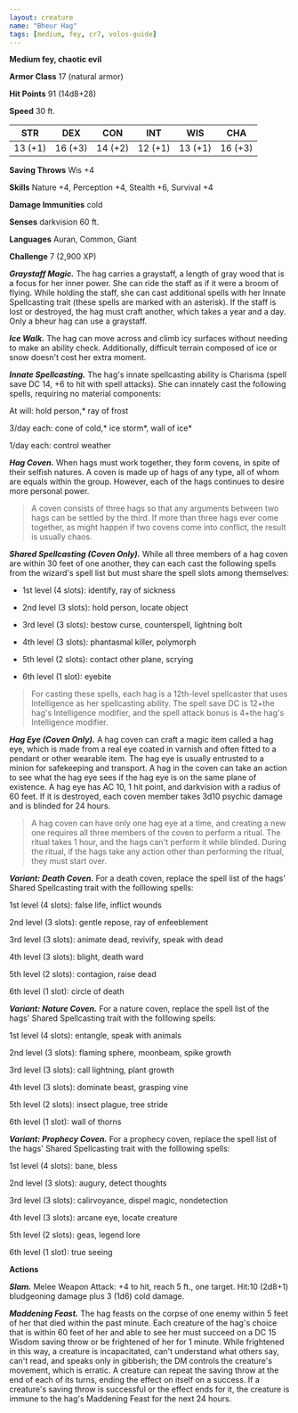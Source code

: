 ```yaml
---
layout: creature
name: "Bheur Hag"
tags: [medium, fey, cr7, volos-guide]
---
```


**Medium fey, chaotic evil**

**Armor Class** 17 (natural armor)

**Hit Points** 91 (14d8+28)

**Speed** 30 ft.

|   STR   |   DEX   |   CON   |   INT   |   WIS   |   CHA   |
|:-----:|:-----:|:-----:|:-----:|:-----:|:-----:|
| 13 (+1) | 16 (+3) | 14 (+2) | 12 (+1) | 13 (+1) | 16 (+3) |

**Saving Throws** Wis +4

**Skills** Nature +4, Perception +4, Stealth +6, Survival +4

**Damage Immunities** cold

**Senses** darkvision 60 ft.

**Languages** Auran, Common, Giant

**Challenge** 7 (2,900 XP)

***Graystaff Magic.*** The hag carries a graystaff, a length of gray wood that is a focus for her inner power. She can ride the staff as if it were a broom of flying. While holding the staff, she can cast additional spells with her Innate Spellcasting trait (these spells are marked with an asterisk). If the staff is lost or destroyed, the hag must craft another, which takes a year and a day. Only a bheur hag can use a graystaff.

***Ice Walk.*** The hag can move across and climb icy surfaces without needing to make an ability check. Additionally, difficult terrain composed of ice or snow doesn't cost her extra moment.

***Innate Spellcasting.*** The hag's innate spellcasting ability is Charisma (spell save DC 14, +6 to hit with spell attacks). She can innately cast the following spells, requiring no material components:

At will: hold person,* ray of frost

3/day each: cone of cold,* ice storm*, wall of ice*

1/day each: control weather

***Hag Coven.*** When hags must work together, they form covens, in spite of their selfish natures. A coven is made up of hags of any type, all of whom are equals within the group. However, each of the hags continues to desire more personal power.

>A coven consists of three hags so that any arguments between two hags can be settled by the third. If more than three hags ever come together, as might happen if two covens come into conflict, the result is usually chaos.

***Shared Spellcasting (Coven Only).*** While all three members of a hag coven are within 30 feet of one another, they can each cast the following spells from the wizard's spell list but must share the spell slots among themselves: 

* 1st level (4 slots): identify, ray of sickness 

* 2nd level (3 slots): hold person, locate object 

* 3rd level (3 slots): bestow curse, counterspell, lightning bolt 

* 4th level (3 slots): phantasmal killer, polymorph 

* 5th level (2 slots): contact other plane, scrying 

* 6th level (1 slot): eyebite

>For casting these spells, each hag is a 12th-level spellcaster that uses Intelligence as her spellcasting ability. The spell save DC is 12+the hag's Intelligence modifier, and the spell attack bonus is 4+the hag's Intelligence modifier.

***Hag Eye (Coven Only).*** A hag coven can craft a magic item called a hag eye, which is made from a real eye coated in varnish and often fitted to a pendant or other wearable item. The hag eye is usually entrusted to a minion for safekeeping and transport. A hag in the coven can take an action to see what the hag eye sees if the hag eye is on the same plane of existence. A hag eye has AC 10, 1 hit point, and darkvision with a radius of 60 feet. If it is destroyed, each coven member takes 3d10 psychic damage and is blinded for 24 hours.

>A hag coven can have only one hag eye at a time, and creating a new one requires all three members of the coven to perform a ritual. The ritual takes 1 hour, and the hags can't perform it while blinded. During the ritual, if the hags take any action other than performing the ritual, they must start over.

***Variant: Death Coven.*** For a death coven, replace the spell list of the hags' Shared Spellcasting trait with the folllowing spells:

1st level (4 slots): false life, inflict wounds

2nd level (3 slots): gentle repose, ray of enfeeblement

3rd level (3 slots): animate dead, revivify, speak with dead

4th level (3 slots): blight, death ward

5th level (2 slots): contagion, raise dead

6th level (1 slot): circle of death

***Variant: Nature Coven.*** For a nature coven, replace the spell list of the hags' Shared Spellcasting trait with the folllowing spells:

1st level (4 slots): entangle, speak with animals

2nd level (3 slots): flaming sphere, moonbeam, spike growth

3rd level (3 slots): call lightning, plant growth

4th level (3 slots): dominate beast, grasping vine

5th level (2 slots): insect plague, tree stride

6th level (1 slot): wall of thorns

***Variant: Prophecy Coven.*** For a prophecy coven, replace the spell list of the hags' Shared Spellcasting trait with the folllowing spells:

1st level (4 slots): bane, bless

2nd level (3 slots): augury, detect thoughts

3rd level (3 slots): calirvoyance, dispel magic, nondetection

4th level (3 slots): arcane eye, locate creature

5th level (2 slots): geas, legend lore

6th level (1 slot): true seeing

**Actions**

***Slam.*** Melee Weapon Attack: +4 to hit, reach 5 ft., one target. Hit:10 (2d8+1) bludgeoning damage plus 3 (1d6) cold damage.

***Maddening Feast.*** The hag feasts on the corpse of one enemy within 5 feet of her that died within the past minute. Each creature of the hag's choice that is within 60 feet of her and able to see her must succeed on a DC 15 Wisdom saving throw or be frightened of her for 1 minute. While frightened in this way, a creature is incapacitated, can't understand what others say, can't read, and speaks only in gibberish; the DM controls the creature's movement, which is erratic. A creature can repeat the saving throw at the end of each of its turns, ending the effect on itself on a success. If a creature's saving throw is successful or the effect ends for it, the creature is immune to the hag's Maddening Feast for the next 24 hours.

